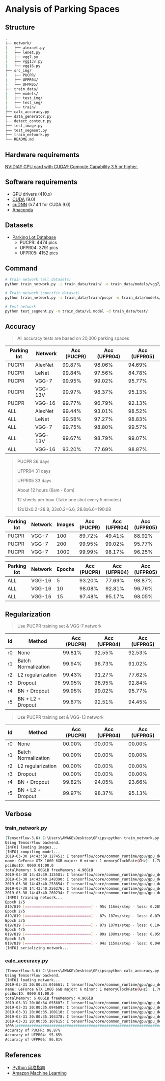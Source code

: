 # Analysis of Parking Spaces

## Structure

```bash
.
├── network/
|   ├── alexnet.py
|   ├── lenet.py
|   ├── vgg7.py
|   ├── vgg13v.py
|   └── vgg16.py
├── src_img/
|   ├── PUCPR/
|   ├── UFPR04/
|   └── UFPR05/
├── train_data/
|   ├── models/
|   ├── test_img/
|   ├── test_seg/
|   └── train/
├── calc_accuracy.py
├── data_generator.py
├── detect_contour.py
├── test_image.py
├── test_segment.py
├── train_network.py
└── README.md
```

## Hardware requirements

[NVIDIA® GPU card with CUDA® Compute Capability 3.5 or higher.](https://developer.nvidia.com/cuda-gpus)

## Software requirements

- GPU drivers (410.x)
- [CUDA](https://developer.nvidia.com/cuda-90-download-archive) (9.0)
- [cuDNN](https://developer.nvidia.com/rdp/cudnn-download) (≥7.4.1 for CUDA 9.0)
- [Anaconda](https://www.anaconda.com/distribution/)

## Datasets

- [Parking Lot Database](http://web.inf.ufpr.br/vri/databases/parking-lot-database/)
  - PUCPR: 4474 pics
  - UFPR04: 3791 pics
  - UFPR05: 4152 pics

## Command

```bash
# Train network (all datasets)
python train_network.py -i train_data/train/ -o train_data/models/vgg7/all

# Train network (specific dataset)
python train_network.py -i train_data/train/pucpr -o train_data/models/vgg7/pucpr

# Test network
python test_segment.py -m train_data/v1.model -d train_data/test/
```

## Accuracy

> All accuracy tests are based on 20,000 parking spaces

| Parking lot | Network | Acc (PUCPR) | Acc (UFPR04) | Acc (UFPR05) |
| ----------- | ------- | ----------- | ------------ | ------------ |
| PUCPR       | AlexNet | 99.87%      | 98.06%       | 94.69%       |
| PUCPR       | LeNet   | 99.84%      | 97.56%       | 84.78%       |
| PUCPR       | VGG-7   | 99.95%      | 99.02%       | 95.77%       |
| PUCPR       | VGG-13V | 99.97%      | 98.37%       | 95.13%       |
| PUCPR       | VGG-16  | 99.77%      | 96.79%       | 92.13%       |
| ALL         | AlexNet | 99.44%      | 93.01%       | 98.52%       |
| ALL         | LeNet   | 99.58%      | 97.27%       | 98.83%       |
| ALL         | VGG-7   | 99.75%      | 98.80%       | 99.57%       |
| ALL         | VGG-13V | 99.67%      | 98.79%       | 99.07%       |
| ALL         | VGG-16  | 93.20%      | 77.69%       | 98.87%       |

> PUCPR 36 days
>
> UFPR04 31 days
>
> UFPR05 33 days
>
> About 12 hours (6am - 6pm)
>
> 12 sheets per hour (Take one shot every 5 minutes)
>
> 12x12x0.2=28.8, 33x0.2=6.6, 28.8x6.6=190.08

| Parking lot | Network | Images | Acc (PUCPR) | Acc (UFPR04) | Acc (UFPR05) |
| ----------- | ------- | ------ | ----------- | ------------ | ------------ |
| PUCPR       | VGG-7   | 100    | 89.72%      | 49.41%       | 88.92%       |
| PUCPR       | VGG-7   | 200    | 99.95%      | 99.02%       | 95.77%       |
| PUCPR       | VGG-7   | 1000   | 99.99%      | 98.17%       | 96.25%       |

| Parking lot | Network | Epochs | Acc (PUCPR) | Acc (UFPR04) | Acc (UFPR05) |
| ----------- | ------- | ------ | ----------- | ------------ | ------------ |
| ALL         | VGG-16  | 5      | 93.20%      | 77.69%       | 98.87%       |
| ALL         | VGG-16  | 10     | 98.08%      | 92.81%       | 96.76%       |
| ALL         | VGG-16  | 15     | 97.48%      | 95.17%       | 98.05%       |

## Regularization

> Use PUCPR training set & VGG-7 network

| Id  | Method              | Acc (PUCPR) | Acc (UFPR04) | Acc (UFPR05) |
| --- | ------------------- | ----------- | ------------ | ------------ |
| r0  | None                | 99.81%      | 92.55%       | 92.53%       |
| r1  | Batch Normalization | 99.94%      | 96.73%       | 91.02%       |
| r2  | L2 regularization   | 99.43%      | 91.27%       | 77.62%       |
| r3  | Dropout             | 99.95%      | 96.95%       | 92.84%       |
| r4  | BN + Dropout        | 99.95%      | 99.02%       | 95.77%       |
| r5  | BN + L2 + Dropout   | 99.87%      | 92.51%       | 94.45%       |

> Use PUCPR training set & VGG-13 network

| Id  | Method              | Acc (PUCPR) | Acc (UFPR04) | Acc (UFPR05) |
| --- | ------------------- | ----------- | ------------ | ------------ |
| r0  | None                | 00.00%      | 00.00%       | 00.00%       |
| r1  | Batch Normalization | 00.00%      | 00.00%       | 00.00%       |
| r2  | L2 regularization   | 00.00%      | 00.00%       | 00.00%       |
| r3  | Dropout             | 00.00%      | 00.00%       | 00.00%       |
| r4  | BN + Dropout        | 99.82%      | 94.05%       | 93.66%       |
| r5  | BN + L2 + Dropout   | 99.97%      | 98.37%       | 95.13%       |

## Verbose

### train_network.py

```bash
(Tensorflow-3.6) C:\Users\AWAKE\Desktop\GP\ips>python train_network.py -d train_data/train/ -m train_data/models/vgg16-200.model
Using TensorFlow backend.
[INFO] loading images...
[INFO] compiling model...
2019-03-30 14:43:39.127451: I tensorflow/core/common_runtime/gpu/gpu_device.cc:1432] Found device 0 with properties:
name: GeForce GTX 1060 6GB major: 6 minor: 1 memoryClockRate(GHz): 1.7845
pciBusID: 0000:01:00.0
totalMemory: 6.00GiB freeMemory: 4.96GiB
2019-03-30 14:43:39.135581: I tensorflow/core/common_runtime/gpu/gpu_device.cc:1511] Adding visible gpu devices: 0
2019-03-30 14:43:40.248390: I tensorflow/core/common_runtime/gpu/gpu_device.cc:982] Device interconnect StreamExecutor with strength 1 edge matrix:
2019-03-30 14:43:40.253854: I tensorflow/core/common_runtime/gpu/gpu_device.cc:988]      0
2019-03-30 14:43:40.256276: I tensorflow/core/common_runtime/gpu/gpu_device.cc:1001] 0:   N
2019-03-30 14:43:40.260234: I tensorflow/core/common_runtime/gpu/gpu_device.cc:1115] Created TensorFlow device (/job:localhost/replica:0/task:0/device:GPU:0 with 4714 MB memory) -> physical GPU (device: 0, name: GeForce GTX 1060 6GB, pci bus id: 0000:01:00.0, compute capability: 6.1)
[INFO] training network...
Epoch 1/5
819/819 [==============================] - 95s 116ms/step - loss: 0.2855 - acc: 0.9539 - val_loss: 0.1071 - val_acc: 0.9681
Epoch 2/5
819/819 [==============================] - 87s 107ms/step - loss: 0.0765 - acc: 0.9789 - val_loss: 7.0363 - val_acc: 0.5226
Epoch 3/5
819/819 [==============================] - 87s 107ms/step - loss: 0.1046 - acc: 0.9717 - val_loss: 0.0206 - val_acc: 0.9933
Epoch 4/5
819/819 [==============================] - 89s 108ms/step - loss: 0.0598 - acc: 0.9838 - val_loss: 0.0252 - val_acc: 0.9931
Epoch 5/5
819/819 [==============================] - 94s 115ms/step - loss: 0.0407 - acc: 0.9885 - val_loss: 0.2214 - val_acc: 0.9199
[INFO] serializing network...
```

### calc_accuracy.py

```bash
(Tensorflow-3.6) C:\Users\AWAKE\Desktop\GP\ips>python calc_accuracy.py
Using TensorFlow backend.
[INFO] loading network...
2019-03-31 20:00:34.046661: I tensorflow/core/common_runtime/gpu/gpu_device.cc:1432] Found device 0 with properties:
name: GeForce GTX 1060 6GB major: 6 minor: 1 memoryClockRate(GHz): 1.7845
pciBusID: 0000:01:00.0
totalMemory: 6.00GiB freeMemory: 4.96GiB
2019-03-31 20:00:34.055607: I tensorflow/core/common_runtime/gpu/gpu_device.cc:1511] Adding visible gpu devices: 0
2019-03-31 20:00:35.094689: I tensorflow/core/common_runtime/gpu/gpu_device.cc:982] Device interconnect StreamExecutor with strength 1 edge matrix:
2019-03-31 20:00:35.100110: I tensorflow/core/common_runtime/gpu/gpu_device.cc:988]      0
2019-03-31 20:00:35.103378: I tensorflow/core/common_runtime/gpu/gpu_device.cc:1001] 0:   N
2019-03-31 20:00:35.107615: I tensorflow/core/common_runtime/gpu/gpu_device.cc:1115] Created TensorFlow device (/job:localhost/replica:0/task:0/device:GPU:0 with 4714 MB memory) -> physical GPU (device: 0, name: GeForce GTX 1060 6GB, pci bus id: 0000:01:00.0, compute capability: 6.1)
100%|#######################################################################################################| 60000/60000 [05:02<00:00, 198.42it/s]
Accuracy of PUCPR: 98.87%
Accuracy of UFPR04: 95.65%
Accuracy of UFPR05: 86.81%
```

## References

- [Python 风格指南](https://zh-google-styleguide.readthedocs.io/en/latest/google-python-styleguide/contents/)
- [Amazon Machine Learning](https://docs.aws.amazon.com/zh_cn/machine-learning/latest/dg/what-is-amazon-machine-learning.html)
